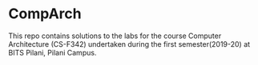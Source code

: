 # CompArch
This repo contains solutions to the labs for the course Computer Architecture (CS-F342) undertaken during the first semester(2019-20) at BITS Pilani, Pilani Campus.
